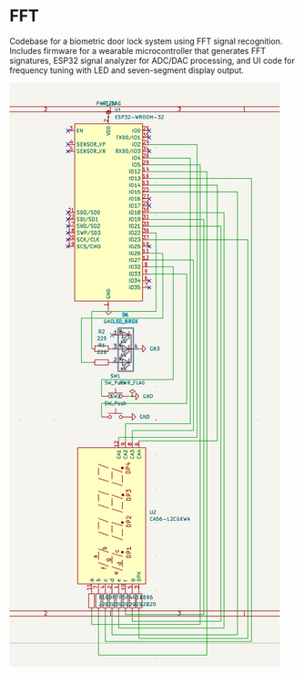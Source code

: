 # FFT
Codebase for a biometric door lock system using FFT signal recognition. Includes firmware for a wearable microcontroller that generates FFT signatures, ESP32 signal analyzer for ADC/DAC processing, and UI code for frequency tuning with LED and seven-segment display output.


![alt text](FFT_schematic.png)
